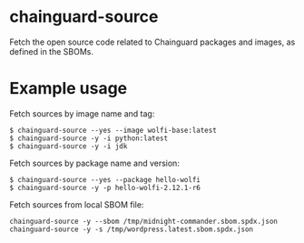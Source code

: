 # chainguard-source
Fetch the open source code related to Chainguard packages and images, as defined in the SBOMs.

# Example usage

Fetch sources by image name and tag:
```
$ chainguard-source --yes --image wolfi-base:latest
$ chainguard-source -y -i python:latest
$ chainguard-source -y -i jdk
```

Fetch sources by package name and version:
```
$ chainguard-source --yes --package hello-wolfi
$ chainguard-source -y -p hello-wolfi-2.12.1-r6
```

Fetch sources from local SBOM file:
```
chainguard-source -y --sbom /tmp/midnight-commander.sbom.spdx.json
chainguard-source -y -s /tmp/wordpress.latest.sbom.spdx.json
```
